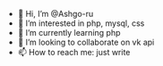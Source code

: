- 👋 Hi, I’m @Ashgo-ru
- 👀 I’m interested in php, mysql, css
- 🌱 I’m currently learning php
- 💞️ I’m looking to collaborate on vk api
- 📫 How to reach me: just write

<!---
Ashgo-ru/Ashgo-ru is a ✨ special ✨ repository because its `README.md` (this file) appears on your GitHub profile.
You can click the Preview link to take a look at your changes.
--->
